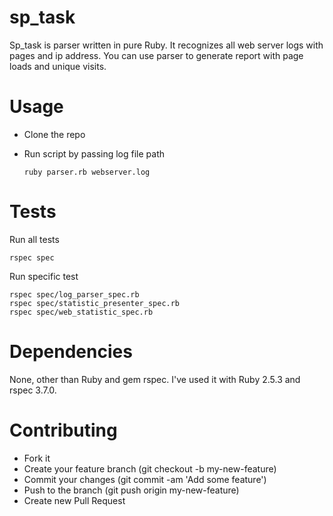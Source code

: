 # sp_task

Sp_task is parser written in pure Ruby. It recognizes all web server logs with pages and ip address. You can use parser to generate report with page loads and unique visits.

# Usage
* Clone the repo
* Run script by passing log file path 

      ruby parser.rb webserver.log
    
# Tests
Run all tests
    
    rspec spec
    
Run specific test

    rspec spec/log_parser_spec.rb
    rspec spec/statistic_presenter_spec.rb
    rspec spec/web_statistic_spec.rb
    
# Dependencies
None, other than Ruby and gem rspec. I've used it with Ruby 2.5.3 and rspec 3.7.0.

# Contributing
* Fork it
* Create your feature branch (git checkout -b my-new-feature)
* Commit your changes (git commit -am 'Add some feature')
* Push to the branch (git push origin my-new-feature)
* Create new Pull Request
